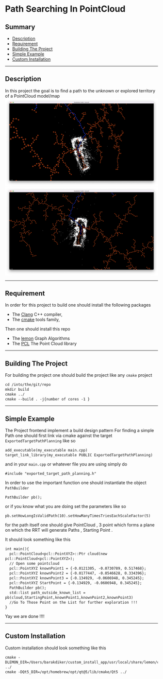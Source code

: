 

# Path Searching In PointCloud 

## Summary 

* [Description](#description)
* [Requirement](#requirement)
* [Building The Project](#building-the-project)
* [Simple Example](#simple-example)
* [Custom Installation](#custom-installation)
*****
## Description 

In this project the goal is to find a path to the unknown or explored 
territory of a PointCloud model/map
![No Color Picture](./pictures/PictureRRT1.png)
![More No Color Picture](./pictures/PictureRRT2.png)


*****
## Requirement
In order for this project to build one should install the following 
packages

* The [Clang](https://clang.llvm.org) C++ compiler,
* The [cmake](https://cmake.org) tools family,
 
Then one should install this repo

* The [lemon](https://lemon.cs.elte.hu/trac/lemon) Graph Algorithms
* The [PCL](https://pointclouds.org/downloads/) The Point Cloud library

*****
## Building The Project

For building the project one should build the 
project like any `cmake` project

``` 
cd /into/the/git/repo 
mkdir build
cmake ../
cmake --build . -j{number of cores -1 }
```

*****

## Simple Example

The Project frontend implement a build design pattern 
For finding a simple Path one should first link via cmake 
against the target `ExportedTargetPathPlanning` like so

``` 4d
add_executable(my_executable main.cpp)
target_link_library(my_executable PUBLIC ExportedTargetPathPlanning)
```
and in your `main.cpp` or whatever file you are using 
simply do 

``` 4d
#include "exported_target_path_planning.h"
```

In order to use the important function one should instantiate 
the object `PathBuilder`

``` 4d
PathBuilder pb();
```
or if you know what you are doing set the parameters like so 

``` 4d
pb.setHowLongIsValidPath(10).setHowManyTimesTriesEachScaleFactor(5)
```

for the path itself one should give PointCloud , 3 point which forms a 
plane on which the RRT will generate Paths , Starting Point .

It should look something like this

``` 4d
int main(){
  pcl::PointCloud<pcl::PointXYZ>::Ptr cloud(new pcl::PointCloud<pcl::PointXYZ>);
  // Open some pointcloud
  pcl::PointXYZ knownPoint1 = {-0.0121305, -0.0730789, 0.517468};
  pcl::PointXYZ knownPoint2 = {-0.0177447, -0.0546628, 0.334396};
  pcl::PointXYZ knownPoint3 = {-0.134929, -0.0606948, 0.345245};
  pcl::PointXYZ StartPoint = {-0.134929, -0.0606948, 0.345245};
  PathBuilder pb();
  std::list path_outside_known_list =           pb(cloud,StartingPoint,knownPoint1,knownPoint2,knownPoint3)
  //Go To Those Point on the List for further exploration !!!
}
```
Yay we are done !!!!



*****

## Custom Installation 

Custom installation should look something like this
```
cmake -DLEMON_DIR=/Users/barakdiker/custom_install_app/usr/local/share/lemon/cmake ../
cmake -DQt5_DIR=/opt/homebrew/opt/qt@5/lib/cmake/Qt5 ../
```

